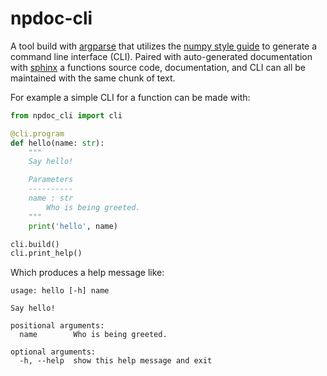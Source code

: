 # npdoc-cli
A tool build with [argparse](https://docs.python.org/3/library/argparse.html)
that utilizes the [numpy style guide](https://numpydoc.readthedocs.io/en/latest/format.html)
to generate a command line interface (CLI). Paired with auto-generated
documentation with [sphinx](https://www.sphinx-doc.org/en/master/)
a functions source code, documentation, and CLI can all be maintained with the
same chunk of text.

For example a simple CLI for a function can be made with:

```python
from npdoc_cli import cli

@cli.program
def hello(name: str):
    """
    Say hello!

    Parameters
    ----------
    name : str
        Who is being greeted.
    """
    print('hello', name)

cli.build()
cli.print_help()
```

Which produces a help message like:

```console
usage: hello [-h] name

Say hello!

positional arguments:
  name        Who is being greeted.

optional arguments:
  -h, --help  show this help message and exit
  ```